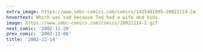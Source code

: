 ```yaml
---
extra_image: https://www.smbc-comics.com/comics/1425481095-20021114-2after.png
hovertext: Which was sad because Ted had a wife and kids.
image: https://www.smbc-comics.com/comics/20021114-2.gif
next_comic: '2002-11-20'
prev_comic: '2002-11-06'
title: '2002-11-14'
---
```


